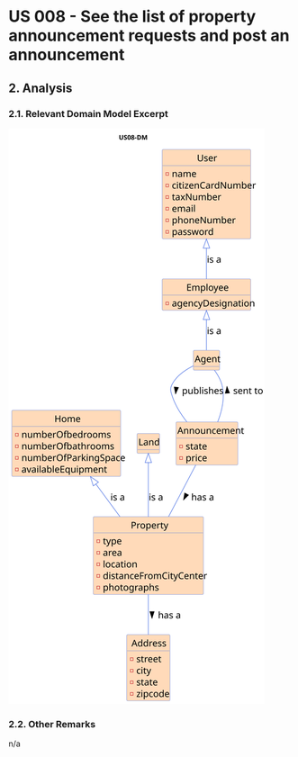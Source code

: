 # US 008 - See the list of property announcement requests and post an announcement


## 2. Analysis

### 2.1. Relevant Domain Model Excerpt 

![Domain Model](svg/US08-DM.svg)

### 2.2. Other Remarks

n/a